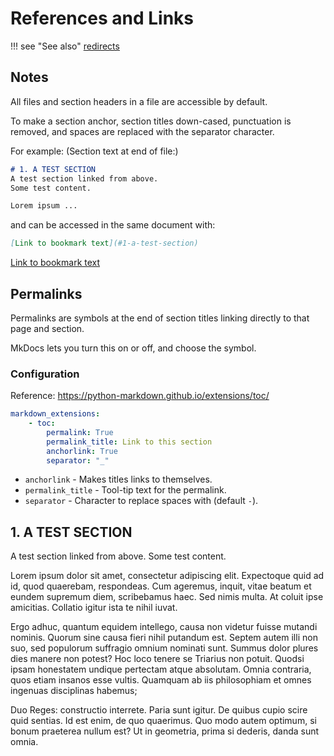 # References and Links

!!! see "See also"
    [redirects](redirects.md)

## Notes

All files and section headers in a file are accessible by default.

To make a section anchor, section titles down-cased, punctuation is removed,
and spaces are replaced with the separator character.

For example: (Section text at end of file:)

```md
# 1. A TEST SECTION
A test section linked from above.
Some test content.

Lorem ipsum ...
```

and can be accessed in the same document with:

```md
[Link to bookmark text](#1-a-test-section)
```

[Link to bookmark text](#1-a-test-section)


## Permalinks 

Permalinks are symbols at the end of section titles linking directly to that page and section.

MkDocs lets you turn this on or off, and choose the symbol.

### Configuration

Reference: <https://python-markdown.github.io/extensions/toc/>

```yaml
markdown_extensions:
    - toc:
        permalink: True
        permalink_title: Link to this section
        anchorlink: True
        separator: "_"
```

- `anchorlink` - Makes titles links to themselves.
- `permalink_title` - Tool-tip text for the permalink.
- `separator` - Character to replace spaces with (default `-`).









## 1. A TEST SECTION
A test section linked from above.
Some test content.

Lorem ipsum dolor sit amet, consectetur adipiscing elit. Expectoque quid ad id, quod quaerebam, respondeas. Cum ageremus, inquit, vitae beatum et eundem supremum diem, scribebamus haec. Sed nimis multa. At coluit ipse amicitias. Collatio igitur ista te nihil iuvat.

Ergo adhuc, quantum equidem intellego, causa non videtur fuisse mutandi nominis. Quorum sine causa fieri nihil putandum est. Septem autem illi non suo, sed populorum suffragio omnium nominati sunt. Summus dolor plures dies manere non potest? Hoc loco tenere se Triarius non potuit. Quodsi ipsam honestatem undique pertectam atque absolutam. Omnia contraria, quos etiam insanos esse vultis. Quamquam ab iis philosophiam et omnes ingenuas disciplinas habemus;

Duo Reges: constructio interrete. Paria sunt igitur. De quibus cupio scire quid sentias. Id est enim, de quo quaerimus. Quo modo autem optimum, si bonum praeterea nullum est? Ut in geometria, prima si dederis, danda sunt omnia.

